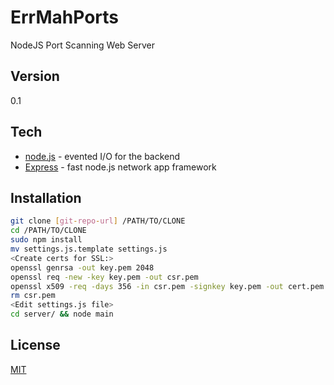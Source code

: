 ErrMahPorts
=========
NodeJS Port Scanning Web Server

Version
-------

0.1

Tech
----

* [node.js] - evented I/O for the backend
* [Express] - fast node.js network app framework

Installation
--------------

```sh
git clone [git-repo-url] /PATH/TO/CLONE
cd /PATH/TO/CLONE
sudo npm install
mv settings.js.template settings.js
<Create certs for SSL:>
openssl genrsa -out key.pem 2048
openssl req -new -key key.pem -out csr.pem
openssl x509 -req -days 356 -in csr.pem -signkey key.pem -out cert.pem
rm csr.pem
<Edit settings.js file>
cd server/ && node main
```


License
-------

[MIT]


  [node.js]: http://nodejs.org
  [express]: http://expressjs.com
  [MIT]: http://www.tldrlegal.com/license/mit-license